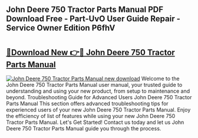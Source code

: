 ## John Deere 750 Tractor Parts Manual PDF Download Free - Part-UvO User Guide Repair - Service Owner Edition P6fhV

# <h2><a href="http://bc88840.oget.top/?id=John+Deere+750+Tractor+Parts+Manual">🔗Download New 👉🔴 John Deere 750 Tractor Parts Manual</a></h2>

[![John Deere 750 Tractor Parts Manual new download](https://i.imgur.com/5g1atiW.png)](http://bc88840.oget.top/?id=John+Deere+750+Tractor+Parts+Manual)
Welcome to the John Deere 750 Tractor Parts Manual user manual, your trusted guide to understanding and using your new product, from setup to maintenance and beyond. Troubleshooting Guide for Advanced Users John Deere 750 Tractor Parts Manual This section offers advanced troubleshooting tips for experienced users of your new John Deere 750 Tractor Parts Manual. Enjoy the efficiency of list of features while using your new John Deere 750 Tractor Parts Manual. Let's Get Started! Contact us today and let us John Deere 750 Tractor Parts Manual guide you through the process.
